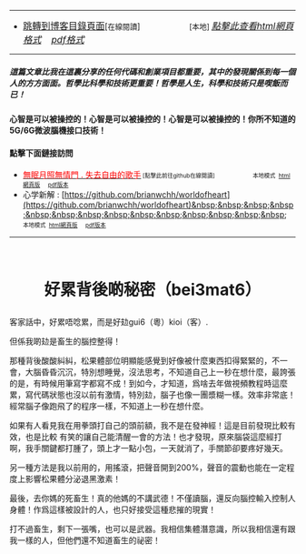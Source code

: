 ****
- [<font size=3>跳轉到博客目錄頁面</font>](../../tableOfContent.md)[<font size=2>在線閱讀</font>]&nbsp;&nbsp; &nbsp; &nbsp; &nbsp; &nbsp; &nbsp; &nbsp; &nbsp; &nbsp;&nbsp; &nbsp;  <font size=2> [本地] </font><font size=3>[*_點擊此查看html網頁格式_*](../../tableOfContent.html)&nbsp; &nbsp; [*_pdf格式_*](../../tableOfContent.md.pdf)</font>
****

##### *_這篇文章比我在這裏分享的任何代碼和創業項目都重要，其中的發現關係到每一個人的方方面面。哲學比科學和技術更重要！哲學是人生，科學和技術只是喫飯而已！_*

#### 心智是可以被操控的！心智是可以被操控的！心智是可以被操控的！你所不知道的5G/6G微波腦機接口技術！ 

#### 點擊下面鏈接訪問
- [<font color=red>無眠月照無情門 . 失去自由的歌手</font>](https://github.com/brianwchh/worldofheart/blob/main/md_and_html/%E7%84%A1%E7%9C%A0%E6%9C%88%E7%85%A7%E7%84%A1%E6%83%85%E9%96%80.md)<font size=1> [點擊此前往github在線閱讀]</font> &nbsp;&nbsp;&nbsp;&nbsp;&nbsp;&nbsp;&nbsp;&nbsp;&nbsp;&nbsp;&nbsp;&nbsp;&nbsp;&nbsp;&nbsp; <font size=1>本地模式 &nbsp;[html網頁版](../../md_and_html/無眠月照無情門.html) &nbsp;&nbsp;&nbsp; [pdf版本](../../md_and_html/無眠月照無情門.md.pdf) </font>
- 心学新解 : [https://github.com/brianwchh/worldofheart](https://github.com/brianwchh/worldofheart)&nbsp;&nbsp;&nbsp;&nbsp;&nbsp;&nbsp;&nbsp;&nbsp;&nbsp;&nbsp;&nbsp;&nbsp;&nbsp;&nbsp;&nbsp; <font size=1>本地模式 &nbsp;[html網頁版](../../md_and_html/心學新解.html) &nbsp;&nbsp;&nbsp; [pdf版本](../../md_and_html/心學新解.md.pdf) </font>

****

</br>

# <p align="center"> 好累背後啲秘密（bei3mat6）    </p>


客家話中，好累唔唸累，而是好攰gui6（粵）kioi（客）.   

但係我啲攰是畜生的腦控整得！   

那種背後酸酸糾糾，松果體部位明顯能感覺到好像被什麼東西扣得緊緊的，不一會，大腦昏昏沉沉，特別想睡覺，沒法思考，不知道自己上一秒在想什麼，最誇張的是，有時候用筆寫字都寫不成！到如今，才知道，爲啥去年做視頻教程時這麼累，寫代碼狀態也沒以前有激情，特別攰，腦子也像一團漿糊一樣。效率非常底！經常腦子像跑飛了的程序一樣，不知道上一秒在想什麼。   

如果有人看見我在用拳頭打自己的頭前額，我不是在發神經！這是目前發現比較有效，也是比較
有笑的讓自己能清醒一會的方法！也才發現，原來腦袋這麼經打啊，我手關鍵都打腫了，頭上才一點小包，一天就消了，手關節卻要疼好幾天。   

另一種方法是我以前用的，用搖滾，把聲音開到200%，聲音的震動也能在一定程度上影響松果體分泌退黑激素！

最後，去你媽的死畜生！真的他媽的不講武德！不僅讀腦，還反向腦控輸入控制人身體！作爲這樣被設計的人，也只好接受這種悲摧的現實！

打不過畜生，剩下一張嘴，也可以是武器。我相信集體潛意識，所以我相信還有跟我一樣的人，但他們還不知道畜生的祕密！


